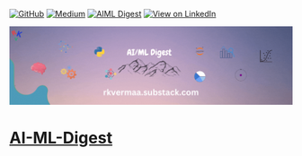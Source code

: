 [![GitHub](https://img.shields.io/badge/GitHub-View_on_GitHub-blue?logo=GitHub)](https://github.com/rkverma87/AI-ML-Digest)
[![Medium](https://img.shields.io/badge/Medium-View%20on%20Medium-blueviolet?logo=medium)](https://medium.com/@databhishek87) 
[![AIML Digest](https://img.shields.io/badge/Substack-View_on_Substack-blue?logo=Substack)](https://rkvermaa.substack.com/) 
[![View on LinkedIn](https://img.shields.io/badge/LinkedIn-View_on_LinkedIn-blue?logo=LinkedIn)](https://www.linkedin.com/in/ravi-kumar-verma-16837734/recent-activity/all/) 

![alt text](https://github.com/rkverma87/AI-ML-Digest/blob/main/images/rkvermaa.substack.com.gif)

# [AI-ML-Digest](https://github.com/rkverma87/AI-ML-Digest)
# 
